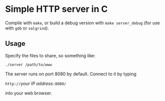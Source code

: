 # Simple HTTP server in C

Compile with <code>make</code>, or build a debug version with <code>make server_debug</code> (for use with <code>gdb</code> or <code>valgrind</code>).

## Usage

Specify the files to share, so something like:

<code>./server /path/to/www</code>

The server runs on port 8080 by default.  Connect to it by typing

<code>http://</code><i>your IP address</i><code>:8080/</code>

into your web browser.
